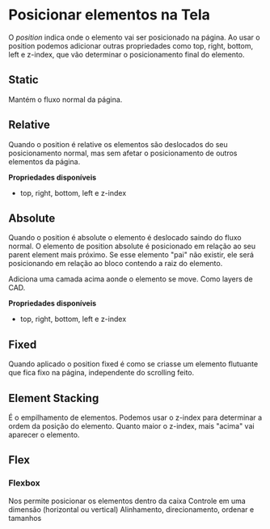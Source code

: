 # Posicionar elementos na Tela

O *position* indica onde o elemento vai ser posicionado na página. Ao usar o position podemos adicionar outras propriedades como top, right, bottom, left e z-index, que vão determinar o posicionamento final do elemento.

## Static

Mantém o fluxo normal da página.

## Relative

Quando o position é relative os elementos são deslocados do seu posicionamento normal, mas sem afetar o posicionamento de outros elementos da página.

**Propriedades disponíveis**

- top, right, bottom, left e z-index

## Absolute

Quando o position é absolute o elemento é deslocado saindo do fluxo normal. O elemento de position absolute é posicionado em relação ao seu parent element mais próximo. Se esse elemento "pai" não existir, ele será posicionando em relação ao bloco contendo a raiz do elemento.

Adiciona uma camada acima aonde o elemento se move. Como layers de CAD.

**Propriedades disponíveis**

- top, right, bottom, left e z-index

## Fixed

Quando aplicado o position fixed é como se criasse um elemento flutuante que fica fixo na página, independente do scrolling feito.

## Element Stacking

É o empilhamento de elementos. Podemos usar o z-index para determinar a ordem da posição do elemento. Quanto maior o z-index, mais "acima" vai aparecer o elemento.

## Flex

### Flexbox

Nos permite posicionar os elementos dentro da caixa
Controle em uma dimensão (horizontal ou vertical)
Alinhamento, direcionamento, ordenar e tamanhos